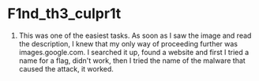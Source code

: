 # F1nd_th3_culpr1t

1. This was one of the easiest tasks. As soon as I saw the image and read the description, I knew that my only way of proceeding further was images.google.com. I searched it up, found a website and first I tried a name for a flag, didn't work, then I tried the name of the malware that caused the attack, it worked.